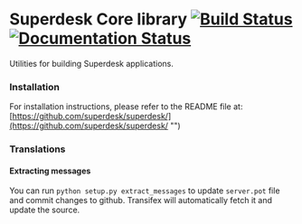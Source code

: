 # Superdesk Core library [![Build Status](https://github.com/superdesk/superdesk-core/workflows/CI/badge.svg)](https://github.com/superdesk/superdesk-core/actions) [![Documentation Status](https://readthedocs.org/projects/superdesk/badge/?version=latest)](https://superdesk.readthedocs.io/en/latest/?badge=latest)

Utilities for building Superdesk applications.

### Installation

For installation instructions, please refer to the README file at: [https://github.com/superdesk/superdesk/](https://github.com/superdesk/superdesk/ "")

### Translations

#### Extracting messages

You can run `python setup.py extract_messages` to update `server.pot` file and commit changes to github.
Transifex will automatically fetch it and update the source.
